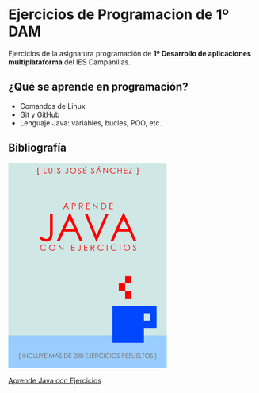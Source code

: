# Ejercicios de Programacion de 1º DAM

Ejercicios de la asignatura programación de **1º Desarrollo de aplicaciones
 multiplataforma** del IES Campanillas.

## ¿Qué se aprende en programación?

* Comandos de Linux
* Git y GitHub
* Lenguaje Java: variables, bucles, POO, etc.

## Bibliografía

<img src="Ejercicios/Imagenes/hero.jpeg" width="320px">

[Aprende Java con Ejercicios](https://leanpub.com/aprendejava/)
